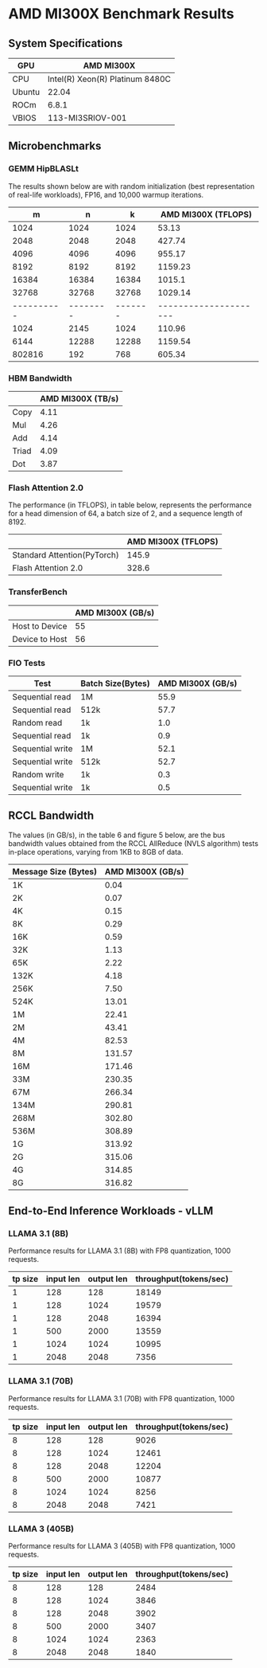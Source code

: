 
# AMD MI300X Benchmark Results

## System Specifications

| GPU           | AMD MI300X |
|---------------|-------------------|
| CPU           | Intel(R) Xeon(R) Platinum 8480C |
| Ubuntu        |   22.04  |
| ROCm        |   6.8.1  |
| VBIOS  | 113-MI3SRIOV-001 |


## Microbenchmarks
### GEMM HipBLASLt  

The results shown below are with random initialization (best representation of real-life workloads), FP16, and 10,000 warmup iterations.

| m           | n         | k        | AMD MI300X (TFLOPS)    | 
| ----------- | --------- | -------- | ---------------------- |  
| 1024        | 1024      | 1024     | 53.13                   |  
| 2048        | 2048      | 2048     |  427.74           |  
| 4096        | 4096      | 4096     |  955.17                |  
| 8192        | 8192      | 8192     |  1159.23               |  
| 16384       | 16384     | 16384    |  1015.1               |  
| 32768       | 32768     | 32768    |  1029.14               | 
| \---------- | \-------- | \------- | \--------------------- |  
| 1024        | 2145      | 1024     |   110.96                 |  
| 6144        | 12288     | 12288    |   1159.54             |  
| 802816      | 192       | 768      |    605.34               |  

### HBM Bandwidth

|       | AMD MI300X (TB/s) | 
| ----- | ----------------- |  
| Copy  | 4.11              |  
| Mul   | 4.26              |  
| Add   | 4.14              |  
| Triad | 4.09              |  
| Dot   | 3.87              |  


### Flash Attention 2.0

The performance (in TFLOPS), in table below, represents the performance for a head dimension of 64, a batch size of 2, and a sequence length of 8192.

|       | AMD MI300X (TFLOPS) | 
| ----- | ----------------- |  
| Standard Attention(PyTorch)  | 145.9   |  
| Flash Attention 2.0   | 328.6  |

### TransferBench

|                       | AMD MI300X (GB/s) |  
| --------------------- | ----------------- |  
| Host to Device        | 55                |  
| Device to Host        | 56                |  


### FIO Tests

| Test             | Batch Size(Bytes) | AMD MI300X (GB/s) |  
| ---------------- | ----------------- | ----------------- |  
| Sequential read  | 1M                | 55.9              |  
| Sequential read  | 512k              | 57.7              |  
| Random read      | 1k                | 1.0              |  
| Sequential read  | 1k                | 0.9              |  
| Sequential write | 1M                | 52.1              |  
| Sequential write | 512k              | 52.7              |  
| Random write     | 1k                | 0.3              |  
| Sequential write | 1k                | 0.5             |  


## RCCL Bandwidth

The values (in GB/s), in the table 6 and figure 5 below, are the bus bandwidth values obtained from the RCCL AllReduce (NVLS algorithm) tests in-place operations, varying from 1KB to 8GB of data.

| Message Size (Bytes) | AMD MI300X (GB/s) |  
| -------------------- | ----------------- |  
| 1K                   | 0.04              |  
| 2K                   | 0.07              | 
| 4K                   | 0.15              |  
| 8K                   | 0.29              |  
| 16K                  | 0.59              |  
| 32K                  | 1.13             |  
| 65K                  | 2.22              |  
| 132K                 | 4.18              |  
| 256K                 | 7.50             |  
| 524K                 | 13.01             |  
| 1M                   | 22.41             |  
| 2M                   | 43.41             |  
| 4M                   | 82.53            |  
| 8M                   | 131.57            |  
| 16M                  | 171.46            |  
| 33M                  | 230.35            |  
| 67M                  | 266.34            |  
| 134M                 | 290.81            |  
| 268M                 | 302.80            |  
| 536M                 | 308.89            |  
| 1G                   | 313.92           |  
| 2G                   | 315.06            |  
| 4G                   | 314.85            |  
| 8G                   | 316.82            |  

## End-to-End Inference Workloads - vLLM

### LLAMA 3.1 (8B) 

Performance results for LLAMA 3.1 (8B) with FP8 quantization, 1000 requests.

| tp size | input len | output len | throughput(tokens/sec) |
|---------|-----------|------------|------------------------|
| 1       | 128       | 128        | 18149                  |
| 1       | 128       | 1024       | 19579                |
| 1       | 128       | 2048       | 16394                |
| 1       | 500       | 2000       | 13559                 |
| 1       | 1024      | 1024       | 10995                 |
| 1       | 2048      | 2048       | 7356                  |

### LLAMA 3.1 (70B) 

Performance results for LLAMA 3.1 (70B) with FP8 quantization, 1000 requests.

| tp size | input len | output len | throughput(tokens/sec) |
|---------|-----------|------------|------------------------|
| 8       | 128       | 128        | 9026                  |
| 8       | 128       | 1024       | 12461                  |
| 8       | 128       | 2048       | 12204                  |
| 8       | 500       | 2000       | 10877                  |
| 8       | 1024      | 1024       | 8256                   |
| 8       | 2048      | 2048       | 7421                   |

### LLAMA 3 (405B) 

Performance results for LLAMA 3 (405B) with FP8 quantization, 1000 requests.

| tp size | input len | output len | throughput(tokens/sec) |
|---------|-----------|------------|------------------------|
| 8       | 128       | 128        | 2484                   |
| 8       | 128       | 1024       | 3846                   |
| 8       | 128       | 2048       | 3902                   |
| 8       | 500       | 2000       | 3407                  |
| 8       | 1024      | 1024       | 2363                   |
| 8       | 2048      | 2048       | 1840                  |
